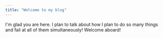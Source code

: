 ```yaml
---
title: "Welcome to my blog"
---
```


I'm glad you are here. I plan to talk about how I plan to do so many things and fail at all of them simultaneously! Welcome aboard!
